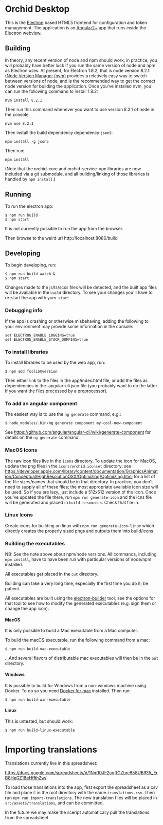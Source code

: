 # Orchid Desktop

This is the [Electron](https://electron.atom.io/) based HTML5 frontend for configuration and token management. The application is an [Angular2+](https://angular.io/) app that runs inside the Electron webview.

## Building

In theory, any recent version of node and npm should work; in practice, you will probably have better luck if you run the same version of node and npm as Electron uses. At present, for Electron 1.8.2, that is node version 8.2.1. ([Node Version Manager (nvm)](https://github.com/creationix/nvm) provides a relatively easy way to switch between versions of node, and is the recommended way to get the correct node version for building the application. Once you've installed nvm, you can run the following command to install 1.8.2:

    nvm install 8.2.1

Then run this command whenever you want to use version 8.2.1 of node in the console.

    nvm use 8.2.1

Then install the build dependency dependency `json5`:

    npm install -g json5

Then run:

    npm install

(Note that the orchid-core and orchid-service-vpn libraries are now included via a git submodule, and all building/linking of those libraries is handled by `npm install`.)

## Running

To run the electron app:

    $ npm run build
    $ npm start

It is not currently possible to run the app from the browser.

Then browse to the weird url http://localhost:8080/build

## Developing

To begin developing, run:

    $ npm run build-watch &
    $ npm start

Changes made to the js/ts/scss files will be detected, and the built app files will be available in the `build` directory. To see your changes you'll have to re-start the app with `yarn start`.

### Debugging info

If the app is crashing or otherwise misbehaving, adding the following to your environment may provide some information in the console:

    set ELECTRON_ENABLE_LOGGING=true
    set ELECTRON_ENABLE_STACK_DUMPING=true

### To install libraries

To install libraries to be used by the web app, run:

    $ npm add foolib@version

Then either link to the files in the app/index.html file, or add the files as dependencies in the .angular-cli.json file (you probably want to do the latter if you want the files processed by a preprocessor).

### To add an angular component

The easiest way is to use the `ng generate` command; e.g.:

    $ node_modules/.bin/ng generate component my-cool-new-component

See https://github.com/angular/angular-cli/wiki/generate-component for details on the `ng generate` command.

### MacOS Icons

The raw icon files live in the `icons` directory. To update the icon for MacOS, update the png files in the `icons/orchid.iconset` directory; see https://developer.apple.com/library/content/documentation/GraphicsAnimation/Conceptual/HighResolutionOSX/Optimizing/Optimizing.html for a list of the file sizes/names that should be in that directory. In practice, you don't need to supply all of these files; the most appropriate available icon size will be used. So if you are lazy, just include a 512x512 version of the icon. Once you've updated the file there, run `npm run generate-icon` and the icns file will be generated and placed in `build-resources`. Check that file in.


### Linux Icons

Create icons for building on linux with `npm run generate-icon-linux` which directly creates the properly sized pngs and outputs them into build/icons


### Building the executables

NB: See the note above about npm/node versions. All commands, including `npm install`, have to have been run with particular versions of node/npm installed.

All executables get placed in the `out` directory.

Building can take a very long time, especially the first time you do it; be patient.

All executables are built using the [electron-builder](https://www.electron.build/) tool; see the options for that tool to see how to modify the generated executables (e.g. sign them or change the app icon).

#### MacOS

It is only possible to build a Mac executable from a Mac computer.

To build the macOS executable, run the following command from a mac:

    $ npm run build-mac-executable

...And several flavors of distributable mac executables will then be in the `out` directory.

#### Windows

It is possible to build for Windows from a non-windows machine using Docker. To do so you need [Docker for mac](https://docs.docker.com/docker-for-mac/) installed. Then run:

    $ npm run build-win-executable

#### Linux

This is untested, but should work:

    $ npm run build-linux-executable

# Importing translations

Translations currently live in this spreadsheet:

https://docs.google.com/spreadsheets/d/1Nm10JF2oqftGZbre658UB935_ErB8HeGZ18eHffthZw/

To load those translations into the app, first export the spreadsheet as a csv file and place it in the root directory with the name `translations.csv`. Then run `npm run import-translations`. The new translation files will be placed in `src/assets/translations`, and can be committed.

In the future we may make the sceript automatically pull the translations from the spreadsheet.
